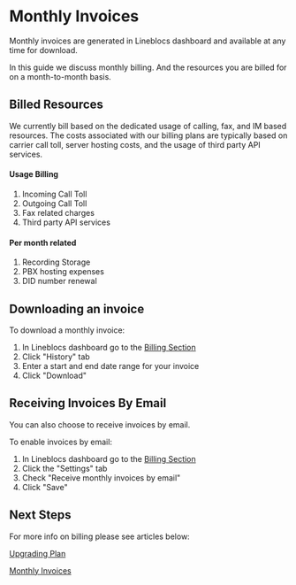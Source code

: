 # Monthly Invoices


Monthly invoices are generated in Lineblocs dashboard and available at any time for download.

In this guide we discuss monthly billing. And the resources you are billed for on a month-to-month basis.

## Billed Resources

We currently bill based on the dedicated usage of calling, fax, and IM based resources. The costs associated with our billing plans are typically based on carrier call toll, server hosting costs, and the usage of third party API services.

#### Usage Billing

1. Incoming Call Toll
2. Outgoing Call Toll
3. Fax related charges
4. Third party API services

#### Per month related

1. Recording Storage
2. PBX hosting expenses
3. DID number renewal

## Downloading an invoice

To download a monthly invoice:

1. In Lineblocs dashboard go to the [Billing Section](https://app.lineblocs.com/#/dashboard/billing)
2. Click "History" tab
4. Enter a start and end date range for your invoice
5. Click "Download"

## Receiving Invoices By Email

You can also choose to receive invoices by email.

To enable invoices by email:

1. In Lineblocs dashboard go to the [Billing Section](https://app.lineblocs.com/#/dashboard/billing)
2. Click the "Settings" tab
4. Check "Receive monthly invoices by email"
5. Click "Save"

## Next Steps

For more info on billing please see articles below:

[Upgrading Plan](https://lineblocs.com/resources/billing-and-pricing/upgrading-plan)

[Monthly Invoices](https://lineblocs.com/resources/billing-and-pricing/monthly-invoices)